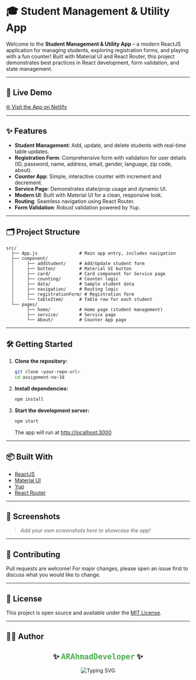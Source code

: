 # 🎓 Student Management & Utility App

Welcome to the **Student Management & Utility App** – a modern ReactJS application for managing students, exploring registration forms, and playing with a fun counter! Built with Material UI and React Router, this project demonstrates best practices in React development, form validation, and state management.

---

## 🚀 Live Demo

[🌐 Visit the App on Netlify](https://arstudentapp.netlify.app/)

---

## ✨ Features

- **Student Management**: Add, update, and delete students with real-time table updates.
- **Registration Form**: Comprehensive form with validation for user details (ID, password, name, address, email, gender, language, zip code, about).
- **Counter App**: Simple, interactive counter with increment and decrement.
- **Service Page**: Demonstrates state/prop usage and dynamic UI.
- **Modern UI**: Built with Material UI for a clean, responsive look.
- **Routing**: Seamless navigation using React Router.
- **Form Validation**: Robust validation powered by Yup.

---

## 🗂️ Project Structure

```
src/
  ├── App.js                # Main app entry, includes navigation
  ├── component/
  │     ├── addStudent/     # Add/Update student form
  │     ├── button/         # Material UI button
  │     ├── card/           # Card component for Service page
  │     ├── counting/       # Counter logic
  │     ├── data/           # Sample student data
  │     ├── navigation/     # Routing logic
  │     ├── registrationForm/ # Registration form
  │     └── tableItem/      # Table row for each student
  └── pages/
        ├── home/           # Home page (student management)
        ├── service/        # Service page
        └── About/          # Counter App page
```

---

## 🛠️ Getting Started

1. **Clone the repository:**
   ```bash
   git clone <your-repo-url>
   cd assignment-no-18
   ```
2. **Install dependencies:**
   ```bash
   npm install
   ```
3. **Start the development server:**
   ```bash
   npm start
   ```
   The app will run at [http://localhost:3000](http://localhost:3000)

---

## 📦 Built With

- [ReactJS](https://reactjs.org/)
- [Material UI](https://mui.com/)
- [Yup](https://github.com/jquense/yup)
- [React Router](https://reactrouter.com/)

---

## 📸 Screenshots

> _Add your own screenshots here to showcase the app!_

---

## 🤝 Contributing

Pull requests are welcome! For major changes, please open an issue first to discuss what you would like to change.

---

## 📄 License

This project is open source and available under the [MIT License](LICENSE).

---

## 🙋‍♂️ Author

<div align="center">
  <h2>✨ <span style="color:#4CAF50; font-family:monospace;">ARAhmadDeveloper</span> ✨</h2>
  <img src="https://readme-typing-svg.demolab.com?font=Fira+Code&pause=1000&color=4CAF50&center=true&vCenter=true&width=435&lines=Happy+Coding!;Follow+for+more+awesome+projects!" alt="Typing SVG" />
</div>
